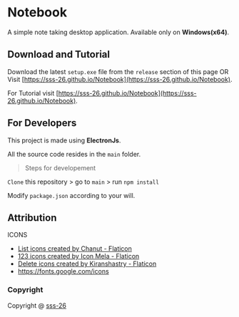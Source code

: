 # Notebook
A simple note taking desktop application.
Available only on **Windows(x64)**.

## Download and Tutorial
 Download the latest `setup.exe` file from the `release` section of this page OR
 Visit [https://sss-26.github.io/Notebook](https://sss-26.github.io/Notebook). 
 
 For Tutorial visit [https://sss-26.github.io/Notebook](https://sss-26.github.io/Notebook).

## For Developers

This project is made using **ElectronJs**.

All the source code resides in the `main` folder.

>Steps for developement

`Clone` this repository > go to `main` > run `npm install`

Modify `package.json` according to your will.

## Attribution
ICONS
- <a href="https://www.flaticon.com/free-icons/list" title="list icons">List icons created by Chanut - Flaticon</a>
- <a href="https://www.flaticon.com/free-icons/123" title="123 icons">123 icons created by Icon Mela - Flaticon</a>
- <a href="https://www.flaticon.com/free-icons/delete" title="delete icons">Delete icons created by Kiranshastry - Flaticon</a>
- https://fonts.google.com/icons

### Copyright

Copyright @ [sss-26](https://github.com/sss-26)